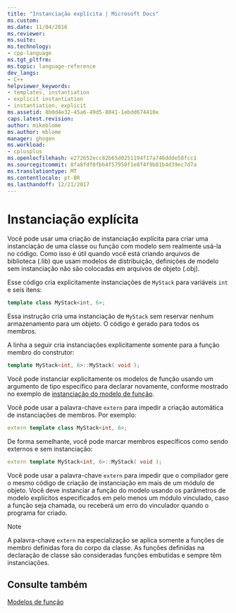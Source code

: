 ```yaml
---
title: "Instanciação explícita | Microsoft Docs"
ms.custom: 
ms.date: 11/04/2016
ms.reviewer: 
ms.suite: 
ms.technology:
- cpp-language
ms.tgt_pltfrm: 
ms.topic: language-reference
dev_langs:
- C++
helpviewer_keywords:
- templates, instantiation
- explicit instantiation
- instantiation, explicit
ms.assetid: 8b0d4e32-45a6-49d5-8041-1ebdd674410e
caps.latest.revision: 
author: mikeblome
ms.author: mblome
manager: ghogen
ms.workload:
- cplusplus
ms.openlocfilehash: e272652ecc82b65d0251194f17a746ddde58fcc1
ms.sourcegitcommit: 8fa8fdf0fbb4f57950f1e8f4f9b81b4d39ec7d7a
ms.translationtype: MT
ms.contentlocale: pt-BR
ms.lasthandoff: 12/21/2017
---
```

# <a name="explicit-instantiation"></a>Instanciação explícita
Você pode usar uma criação de instanciação explícita para criar uma instanciação de uma classe ou função com modelo sem realmente usá-la no código. Como isso é útil quando você está criando arquivos de biblioteca (.lib) que usam modelos de distribuição, definições de modelo sem instanciação não são colocadas em arquivos de objeto (.obj).  
  
 Esse código cria explicitamente instanciações de `MyStack` para variáveis `int` e seis itens:  
  
```cpp  
template class MyStack<int, 6>;  
```  
  
 Essa instrução cria uma instanciação de `MyStack` sem reservar nenhum armazenamento para um objeto. O código é gerado para todos os membros.  
  
 A linha a seguir cria instanciações explicitamente somente para a função membro do construtor:  
  
```cpp  
template MyStack<int, 6>::MyStack( void );  
```  
  
 Você pode instanciar explicitamente os modelos de função usando um argumento de tipo específico para declarar novamente, conforme mostrado no exemplo de [instanciação do modelo de função](../cpp/function-template-instantiation.md).  
  
 Você pode usar a palavra-chave `extern` para impedir a criação automática de instanciações de membros. Por exemplo:  
  
```cpp  
extern template class MyStack<int, 6>;  
```  
  
 De forma semelhante, você pode marcar membros específicos como sendo externos e sem instanciação:  
  
```cpp  
extern template MyStack<int, 6>::MyStack( void );  
```  
  
 Você pode usar a palavra-chave `extern` para impedir que o compilador gere o mesmo código de criação de instanciação em mais de um módulo de objeto. Você deve instanciar a função do modelo usando os parâmetros de modelo explícitos especificados em pelo menos um módulo vinculado, caso a função seja chamada, ou receberá um erro do vinculador quando o programa for criado.  
  
> [!NOTE]
>  A palavra-chave `extern` na especialização se aplica somente a funções de membro definidas fora do corpo da classe. As funções definidas na declaração de classe são consideradas funções embutidas e sempre têm instanciações.  
  
## <a name="see-also"></a>Consulte também  
 [Modelos de função](../cpp/function-templates.md)